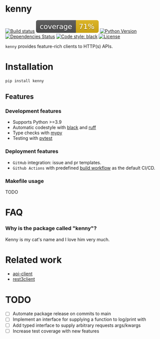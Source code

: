 # kenny

[![Build status](https://github.com/rozelie/kenny/workflows/build/badge.svg?branch=master&event=push)](https://github.com/rozelie/kenny/actions?query=workflow%3Abuild)
![Coverage Report](assets/images/coverage.svg)
[![Python Version](https://img.shields.io/pypi/pyversions/kenny.svg)](https://pypi.org/project/kenny/)
[![Dependencies Status](https://img.shields.io/badge/dependencies-up%20to%20date-brightgreen.svg)](https://github.com/rozelie/kenny/pulls?utf8=%E2%9C%93&q=is%3Apr%20author%3Aapp%2Fdependabot)
[![Code style: black](https://img.shields.io/badge/code%20style-black-000000.svg)](https://github.com/psf/black)
[![License](https://img.shields.io/github/license/rozelie/kenny)](https://github.com/rozelie/kenny/blob/master/LICENSE)

`kenny` provides feature-rich clients to HTTP(s) APIs.

# Installation

```bash
pip install kenny
```

## Features

### Development features

- Supports Python >=3.9
- Automatic codestyle with [black](https://github.com/psf/black) and [ruff](https://github.com/charliermarsh/ruff)
- Type checks with [mypy](https://mypy.readthedocs.io)
- Testing with [pytest](https://docs.pytest.org/en/latest/)

### Deployment features

- `GitHub` integration: issue and pr templates.
- `Github Actions` with predefined [build workflow](https://github.com/rozelie/kenny/blob/master/.github/workflows/build.yml) as the default CI/CD.

### Makefile usage
TODO

# FAQ
### Why is the package called "kenny"?

Kenny is my cat's name and I love him very much.

# Related work
- [api-client](https://github.com/MikeWooster/api-client)
- [rest3client](https://github.com/soda480/rest3client)


# TODO
- [ ] Automate package release on commits to main
- [ ] Implement an interface for supplying a function to log/print with
- [ ] Add typed interface to supply arbitrary requests args/kwargs
- [ ] Increase test coverage with new features
